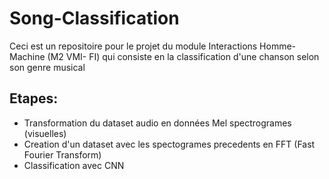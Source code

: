 # Song-Classification
Ceci est un repositoire pour le projet du module Interactions Homme-Machine (M2 VMI- FI) qui consiste en la classification d'une chanson selon son genre musical

## Etapes:
* Transformation du dataset audio en données Mel spectrogrames (visuelles)
* Creation d'un dataset avec les spectogrames precedents en FFT (Fast Fourier Transform)
* Classification avec CNN  
